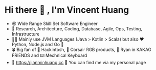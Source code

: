 # Hi there 👋 , I'm Vincent Huang

- 😎 Wide Range Skill Set Software Engineer
- 🧰 Research, Architecture, Coding, Database, Agile, Ops, Testing, Infrastructure
- 👨‍💻 Mainly use JVM Languages (Java > Kotlin > Scala) but also ❤️ Python, Node.js and Go 🚀
- 🍀 Big fan of 🍎 Hackintosh, 🌈 Corsair RGB products, 💞 Ryan in KAKAO FRIENDS and ⌨️ Mechnical Keyboard 
- 💎 https://jianminhuang.cc 🙋 You can find me via my personal page
